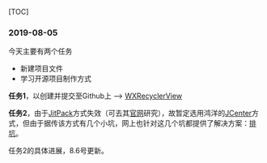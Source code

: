 [TOC]

### 2019-08-05

今天主要有两个任务

- 新建项目文件
- 学习开源项目制作方式

**任务1**，以创建并提交至Github上 --> [WXRecyclerView](https://github.com/welthy/WXRecyclerView)

**任务2**，由于[JitPack](https://www.jianshu.com/p/434911cd8732)方式失效（可去其[官网](https://jitpack.io/docs/ANDROID/)研究），故暂定选用鸿洋的[JCenter](https://blog.csdn.net/lmj623565791/article/details/51148825)方式，但由于据传该方式有几个小坑，网上也针对这几个坑都提供了解决方案：[排坑](https://blog.csdn.net/tmac2000/article/details/53261141)。

任务2的具体进展，8.6号更新。
